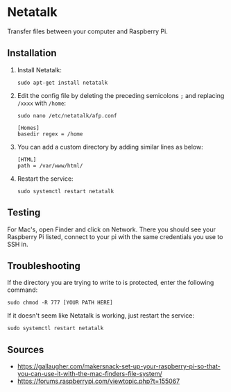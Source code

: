 # Netatalk
Transfer files between your computer and Raspberry Pi.

## Installation
1. Install Netatalk:
    ```
    sudo apt-get install netatalk
    ```
2. Edit the config file by deleting the preceding semicolons `;` and replacing `/xxxx` with `/home`:
    ```
    sudo nano /etc/netatalk/afp.conf
    ```
    ```
    [Homes]
    basedir regex = /home
    ```
3. You can add a custom directory by adding similar lines as below:
    ```
    [HTML]
    path = /var/www/html/
    ```
4. Restart the service:
    ```
    sudo systemctl restart netatalk
    ```
    
## Testing
For Mac's, open Finder and click on Network. There you should see your Raspberry Pi listed, connect to your pi with the same credentials you use to SSH in.

## Troubleshooting
If the directory you are trying to write to is protected, enter the following command:
```
sudo chmod -R 777 [YOUR PATH HERE]
```
If it doesn't seem like Netatalk is working, just restart the service:
```
sudo systemctl restart netatalk
```

## Sources
* https://gallaugher.com/makersnack-set-up-your-raspberry-pi-so-that-you-can-use-it-with-the-mac-finders-file-system/
* https://forums.raspberrypi.com/viewtopic.php?t=155067
